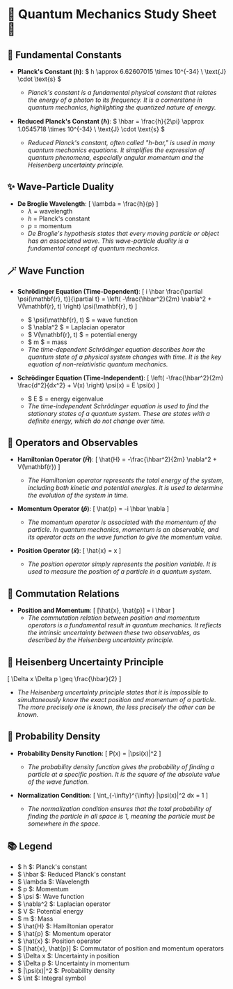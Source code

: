 # 🧙 Quantum Mechanics Study Sheet 🧙

## 🔮 Fundamental Constants

- **Planck's Constant ($h$)**: $ h \approx 6.62607015 \times 10^{-34} \ \text{J} \cdot \text{s} $
  - *Planck's constant is a fundamental physical constant that relates the energy of a photon to its frequency. It is a cornerstone in quantum mechanics, highlighting the quantized nature of energy.*

- **Reduced Planck's Constant ($\hbar$)**: $ \hbar = \frac{h}{2\pi} \approx 1.0545718 \times 10^{-34} \ \text{J} \cdot \text{s} $
  - *Reduced Planck's constant, often called "h-bar," is used in many quantum mechanics equations. It simplifies the expression of quantum phenomena, especially angular momentum and the Heisenberg uncertainty principle.*

## ✨ Wave-Particle Duality

- **De Broglie Wavelength**:
  \[
  \lambda = \frac{h}{p}
  \]
  - $\lambda$ = wavelength
  - $h$ = Planck's constant
  - $p$ = momentum
  - *De Broglie's hypothesis states that every moving particle or object has an associated wave. This wave-particle duality is a fundamental concept of quantum mechanics.*

## 🪄 Wave Function

- **Schrödinger Equation (Time-Dependent)**:
  \[
  i \hbar \frac{\partial \psi(\mathbf{r}, t)}{\partial t} = \left( -\frac{\hbar^2}{2m} \nabla^2 + V(\mathbf{r}, t) \right) \psi(\mathbf{r}, t)
  \]
  - $ \psi(\mathbf{r}, t) $ = wave function
  - $ \nabla^2 $ = Laplacian operator
  - $ V(\mathbf{r}, t) $ = potential energy
  - $ m $ = mass
  - *The time-dependent Schrödinger equation describes how the quantum state of a physical system changes with time. It is the key equation of non-relativistic quantum mechanics.*

- **Schrödinger Equation (Time-Independent)**:
  \[
  \left( -\frac{\hbar^2}{2m} \frac{d^2}{dx^2} + V(x) \right) \psi(x) = E \psi(x)
  \]
  - $ E $ = energy eigenvalue
  - *The time-independent Schrödinger equation is used to find the stationary states of a quantum system. These are states with a definite energy, which do not change over time.*

## 🧩 Operators and Observables

- **Hamiltonian Operator ($\hat{H}$)**:
  \[
  \hat{H} = -\frac{\hbar^2}{2m} \nabla^2 + V(\mathbf{r})
  \]
  - *The Hamiltonian operator represents the total energy of the system, including both kinetic and potential energies. It is used to determine the evolution of the system in time.*

- **Momentum Operator ($\hat{p}$)**:
  \[
  \hat{p} = -i \hbar \nabla
  \]
  - *The momentum operator is associated with the momentum of the particle. In quantum mechanics, momentum is an observable, and its operator acts on the wave function to give the momentum value.*

- **Position Operator ($\hat{x}$)**:
  \[
  \hat{x} = x
  \]
  - *The position operator simply represents the position variable. It is used to measure the position of a particle in a quantum system.*

## 🌟 Commutation Relations

- **Position and Momentum**:
  \[
  [\hat{x}, \hat{p}] = i \hbar
  \]
  - *The commutation relation between position and momentum operators is a fundamental result in quantum mechanics. It reflects the intrinsic uncertainty between these two observables, as described by the Heisenberg uncertainty principle.*

## 🌌 Heisenberg Uncertainty Principle

\[
\Delta x \Delta p \geq \frac{\hbar}{2}
\]

- *The Heisenberg uncertainty principle states that it is impossible to simultaneously know the exact position and momentum of a particle. The more precisely one is known, the less precisely the other can be known.*

## 🎲 Probability Density

- **Probability Density Function**:
  \[
  P(x) = |\psi(x)|^2
  \]
  - *The probability density function gives the probability of finding a particle at a specific position. It is the square of the absolute value of the wave function.*

- **Normalization Condition**:
  \[
  \int_{-\infty}^{\infty} |\psi(x)|^2 dx = 1
  \]
  - *The normalization condition ensures that the total probability of finding the particle in all space is 1, meaning the particle must be somewhere in the space.*

## 📚 Legend

- $ h $: Planck's constant
- $ \hbar $: Reduced Planck's constant
- $ \lambda $: Wavelength
- $ p $: Momentum
- $ \psi $: Wave function
- $ \nabla^2 $: Laplacian operator
- $ V $: Potential energy
- $ m $: Mass
- $ \hat{H} $: Hamiltonian operator
- $ \hat{p} $: Momentum operator
- $ \hat{x} $: Position operator
- $ [\hat{x}, \hat{p}] $: Commutator of position and momentum operators
- $ \Delta x $: Uncertainty in position
- $ \Delta p $: Uncertainty in momentum
- $ |\psi(x)|^2 $: Probability density
- $ \int $: Integral symbol

